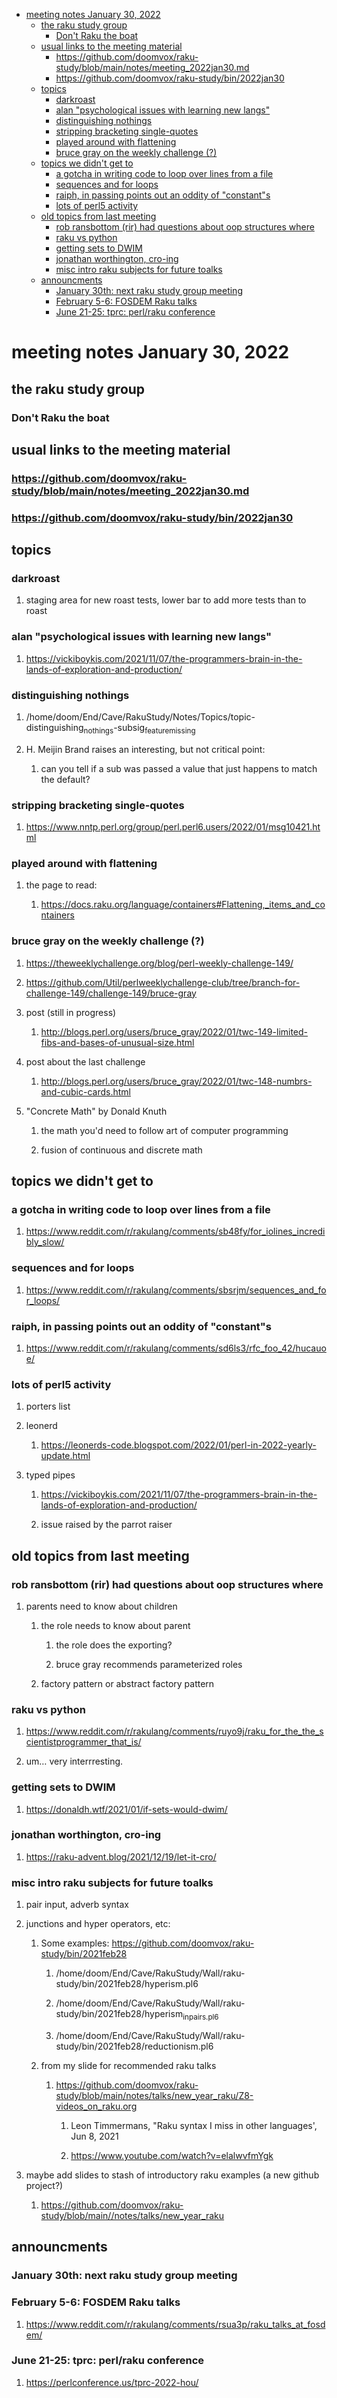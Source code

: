- [meeting notes January 30, 2022](#org1cb7d36)
  - [the raku study group](#orgaef4cc6)
    - [Don't Raku the boat](#orgd5dbfb9)
  - [usual links to the meeting material](#org5b22248)
    - [<https://github.com/doomvox/raku-study/blob/main/notes/meeting_2022jan30.md>](#orgd868398)
    - [<https://github.com/doomvox/raku-study/bin/2022jan30>](#org157cfc0)
  - [topics](#orgc86e377)
    - [darkroast](#orgca917fd)
    - [alan "psychological issues with learning new langs"](#orgcb578c2)
    - [distinguishing nothings](#org33a44fa)
    - [stripping bracketing single-quotes](#org230432f)
    - [played around with flattening](#org5135744)
    - [bruce gray on the weekly challenge (?)](#org14ff810)
  - [topics we didn't get to](#orgcf8e841)
    - [a gotcha in writing code to loop over lines from a file](#org19ff3b3)
    - [sequences and for loops](#orge2bbbde)
    - [raiph, in passing points out an oddity of "constant"s](#orgef7bb79)
    - [lots of perl5 activity](#org81b034d)
  - [old topics from last meeting](#org9d482fb)
    - [rob ransbottom (rir) had questions about oop structures where](#org84c5fc2)
    - [raku vs python](#org3664759)
    - [getting sets to DWIM](#org159e432)
    - [jonathan worthington, cro-ing](#orge494118)
    - [misc intro raku subjects for future toalks](#org2645330)
  - [announcments](#orge35312f)
    - [January 30th: next raku study group meeting](#orgb851f48)
    - [February 5-6: FOSDEM Raku talks](#org7acdae0)
    - [June 21-25: tprc: perl/raku conference](#orgae71a34)


<a id="org1cb7d36"></a>

# meeting notes January 30, 2022


<a id="orgaef4cc6"></a>

## the raku study group


<a id="orgd5dbfb9"></a>

### Don't Raku the boat


<a id="org5b22248"></a>

## usual links to the meeting material


<a id="orgd868398"></a>

### <https://github.com/doomvox/raku-study/blob/main/notes/meeting_2022jan30.md>


<a id="org157cfc0"></a>

### <https://github.com/doomvox/raku-study/bin/2022jan30>


<a id="orgc86e377"></a>

## topics


<a id="orgca917fd"></a>

### darkroast

1.  staging area for new roast tests, lower bar to add more tests than to roast


<a id="orgcb578c2"></a>

### alan "psychological issues with learning new langs"

1.  <https://vickiboykis.com/2021/11/07/the-programmers-brain-in-the-lands-of-exploration-and-production/>


<a id="org33a44fa"></a>

### distinguishing nothings

1.  /home/doom/End/Cave/RakuStudy/Notes/Topics/topic-distinguishing<sub>nothings</sub>-subsig<sub>feature</sub><sub>missing</sub>

2.  H. Meijin Brand raises an interesting, but not critical point:

    1.  can you tell if a sub was passed a value that just happens to match the default?


<a id="org230432f"></a>

### stripping bracketing single-quotes

1.  <https://www.nntp.perl.org/group/perl.perl6.users/2022/01/msg10421.html>


<a id="org5135744"></a>

### played around with flattening

1.  the page to read:

    1.  <https://docs.raku.org/language/containers#Flattening,_items_and_containers>


<a id="org14ff810"></a>

### bruce gray on the weekly challenge (?)

1.  <https://theweeklychallenge.org/blog/perl-weekly-challenge-149/>

2.  <https://github.com/Util/perlweeklychallenge-club/tree/branch-for-challenge-149/challenge-149/bruce-gray>

3.  post (still in progress)

    1.  <http://blogs.perl.org/users/bruce_gray/2022/01/twc-149-limited-fibs-and-bases-of-unusual-size.html>

4.  post about the last challenge

    1.  <http://blogs.perl.org/users/bruce_gray/2022/01/twc-148-numbrs-and-cubic-cards.html>

5.  "Concrete Math" by Donald Knuth

    1.  the math you'd need to follow art of computer programming
    
    2.  fusion of continuous and discrete math


<a id="orgcf8e841"></a>

## topics we didn't get to


<a id="org19ff3b3"></a>

### a gotcha in writing code to loop over lines from a file

1.  <https://www.reddit.com/r/rakulang/comments/sb48fy/for_iolines_incredibly_slow/>


<a id="orge2bbbde"></a>

### sequences and for loops

1.  <https://www.reddit.com/r/rakulang/comments/sbsrjm/sequences_and_for_loops/>


<a id="orgef7bb79"></a>

### raiph, in passing points out an oddity of "constant"s

1.  <https://www.reddit.com/r/rakulang/comments/sd6ls3/rfc_foo_42/hucauoe/>


<a id="org81b034d"></a>

### lots of perl5 activity

1.  porters list

2.  leonerd

    1.  <https://leonerds-code.blogspot.com/2022/01/perl-in-2022-yearly-update.html>

3.  typed pipes

    1.  <https://vickiboykis.com/2021/11/07/the-programmers-brain-in-the-lands-of-exploration-and-production/>
    
    2.  issue raised by the parrot raiser


<a id="org9d482fb"></a>

## old topics from last meeting


<a id="org84c5fc2"></a>

### rob ransbottom (rir) had questions about oop structures where

1.  parents need to know about children

    1.  the role needs to know about parent
    
        1.  the role does the exporting?
        
        2.  bruce gray recommends parameterized roles
    
    2.  factory pattern or abstract factory pattern


<a id="org3664759"></a>

### raku vs python

1.  <https://www.reddit.com/r/rakulang/comments/ruyo9j/raku_for_the_the_scientistprogrammer_that_is/>

2.  um&#x2026; very interrresting.


<a id="org159e432"></a>

### getting sets to DWIM

1.  <https://donaldh.wtf/2021/01/if-sets-would-dwim/>


<a id="orge494118"></a>

### jonathan worthington, cro-ing

1.  <https://raku-advent.blog/2021/12/19/let-it-cro/>


<a id="org2645330"></a>

### misc intro raku subjects for future toalks

1.  pair input, adverb syntax

2.  junctions and hyper operators, etc:

    1.  Some examples: <https://github.com/doomvox/raku-study/bin/2021feb28>
    
        1.  /home/doom/End/Cave/RakuStudy/Wall/raku-study/bin/2021feb28/hyperism.pl6
        
        2.  /home/doom/End/Cave/RakuStudy/Wall/raku-study/bin/2021feb28/hyperism<sub>in</sub><sub>pairs.pl6</sub>
        
        3.  /home/doom/End/Cave/RakuStudy/Wall/raku-study/bin/2021feb28/reductionism.pl6
    
    2.  from my slide for recommended raku talks
    
        1.  <https://github.com/doomvox/raku-study/blob/main/notes/talks/new_year_raku/Z8-videos_on_raku.org>
        
            1.  Leon Timmermans, "Raku syntax I miss in other languages', Jun 8, 2021
            
            2.  <https://www.youtube.com/watch?v=elalwvfmYgk>

3.  maybe add slides to stash of introductory raku examples (a new github project?)

    1.  <https://github.com/doomvox/raku-study/blob/main//notes/talks/new_year_raku>


<a id="orge35312f"></a>

## announcments


<a id="orgb851f48"></a>

### January 30th: next raku study group meeting


<a id="org7acdae0"></a>

### February 5-6: FOSDEM Raku talks

1.  <https://www.reddit.com/r/rakulang/comments/rsua3p/raku_talks_at_fosdem/>


<a id="orgae71a34"></a>

### June 21-25: tprc: perl/raku conference

1.  <https://perlconference.us/tprc-2022-hou/>
